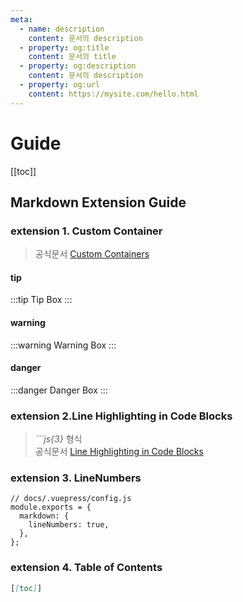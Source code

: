 ```yaml
---
meta:
  - name: description
    content: 문서의 description
  - property: og:title
    content: 문서의 title
  - property: og:description
    content: 문서의 description
  - property: og:url
    content: https://mysite.com/hello.html
---
```


# Guide

[[toc]]

## Markdown Extension Guide

### extension 1. Custom Container

> 공식문서 [Custom Containers](https://vuepress.vuejs.org/guide/markdown.html#line-highlighting-in-code-blocks)

#### tip

:::tip
Tip Box
:::

#### warning

:::warning
Warning Box
:::

#### danger

:::danger
Danger Box
:::

### extension 2.Line Highlighting in Code Blocks

> _```js{3}_ 형식  
> 공식문서 [Line Highlighting in Code Blocks](https://vuepress.vuejs.org/guide/markdown.html#line-highlighting-in-code-blocks)

### extension 3. LineNumbers

```js{3}
// docs/.vuepress/config.js
module.exports = {
  markdown: {
    lineNumbers: true,
  },
};
```

### extension 4. Table of Contents

```md
[[toc]]
```
